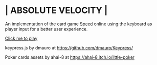 # | ABSOLUTE VELOCITY |

An implementation of the card game [Speed](https://en.wikipedia.org/wiki/Speed_(card_game)) online using the keyboard as player input for a better user experience.

[Click me to play](https://1speed.tinman1.repl.co/)



keypress.js by dmauro at https://github.com/dmauro/Keypress/

Poker cards assets by ahai-8 at https://ahai-8.itch.io/little-poker